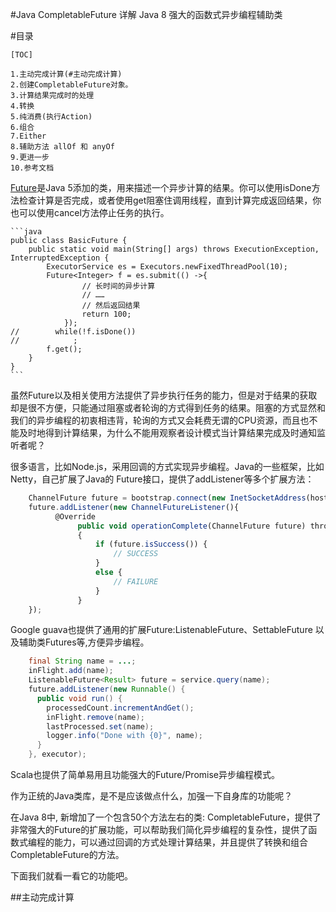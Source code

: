 #Java CompletableFuture 详解
    Java 8 强大的函数式异步编程辅助类

#目录
```
[TOC]

1.主动完成计算(#主动完成计算)
2.创建CompletableFuture对象。
3.计算结果完成时的处理
4.转换
5.纯消费(执行Action)
6.组合
7.Either
8.辅助方法 allOf 和 anyOf
9.更进一步
10.参考文档
```


<a href="https://docs.oracle.com/javase/8/docs/api/java/util/concurrent/Future.html">Future</a>是Java 5添加的类，用来描述一个异步计算的结果。你可以使用isDone方法检查计算是否完成，或者使用get阻塞住调用线程，直到计算完成返回结果，你也可以使用cancel方法停止任务的执行。

    ```java
    public class BasicFuture {
        public static void main(String[] args) throws ExecutionException, InterruptedException {
            ExecutorService es = Executors.newFixedThreadPool(10);
            Future<Integer> f = es.submit(() ->{
                    // 长时间的异步计算
                    // ……
                    // 然后返回结果
                    return 100;
                });
    //        while(!f.isDone())
    //            ;
            f.get();
        }
    }
    ```
虽然Future以及相关使用方法提供了异步执行任务的能力，但是对于结果的获取却是很不方便，只能通过阻塞或者轮询的方式得到任务的结果。阻塞的方式显然和我们的异步编程的初衷相违背，轮询的方式又会耗费无谓的CPU资源，而且也不能及时地得到计算结果，为什么不能用观察者设计模式当计算结果完成及时通知监听者呢？

很多语言，比如Node.js，采用回调的方式实现异步编程。Java的一些框架，比如Netty，自己扩展了Java的 Future接口，提供了addListener等多个扩展方法：

```js
    ChannelFuture future = bootstrap.connect(new InetSocketAddress(host, port));
    future.addListener(new ChannelFutureListener(){
          @Override
               public void operationComplete(ChannelFuture future) throws Exception
               {
                   if (future.isSuccess()) {
                       // SUCCESS
                   }
                   else {
                       // FAILURE
                   }
               }
    });
```
Google guava也提供了通用的扩展Future:ListenableFuture、SettableFuture 以及辅助类Futures等,方便异步编程。

```java
    final String name = ...;
    inFlight.add(name);
    ListenableFuture<Result> future = service.query(name);
    future.addListener(new Runnable() {
      public void run() {
        processedCount.incrementAndGet();
        inFlight.remove(name);
        lastProcessed.set(name);
        logger.info("Done with {0}", name);
      }
    }, executor);
```
Scala也提供了简单易用且功能强大的Future/Promise异步编程模式。

作为正统的Java类库，是不是应该做点什么，加强一下自身库的功能呢？

在Java 8中, 新增加了一个包含50个方法左右的类: CompletableFuture，提供了非常强大的Future的扩展功能，可以帮助我们简化异步编程的复杂性，提供了函数式编程的能力，可以通过回调的方式处理计算结果，并且提供了转换和组合CompletableFuture的方法。

下面我们就看一看它的功能吧。

##主动完成计算